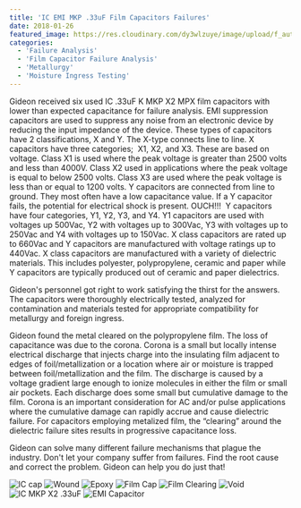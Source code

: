 ```yaml
---
title: 'IC EMI MKP .33uF Film Capacitors Failures'
date: 2018-01-26
featured_image: https://res.cloudinary.com/dy3wlzuye/image/upload/f_auto,c_scale,w_250/v1/GideonLabs/IC-cap.jpg
categories:
  - 'Failure Analysis'
  - 'Film Capacitor Failure Analysis'
  - 'Metallurgy'
  - 'Moisture Ingress Testing'
---
```


Gideon received six used IC .33uF K MKP X2 MPX film capacitors with lower than expected capacitance for failure analysis. EMI suppression capacitors are used to suppress any noise from an electronic device by reducing the input impedance of the device. These types of capacitors have 2 classifications, X and Y. The X-type connects line to line. X capacitors have three categories;  X1, X2, and X3. These are based on voltage. Class X1 is used where the peak voltage is greater than 2500 volts and less than 4000V. Class X2 used in applications where the peak voltage is equal to below 2500 volts. Class X3 are used where the peak voltage is less than or equal to 1200 volts. Y capacitors are connected from line to ground. They most often have a low capacitance value. If a Y capacitor fails, the potential for electrical shock is present. OUCH!!!  Y capacitors have four categories, Y1, Y2, Y3, and Y4. Y1 capacitors are used with voltages up 500Vac, Y2 with voltages up to 300Vac, Y3 with voltages up to 250Vac and Y4 with voltages up to 150Vac. X class capacitors are rated up to 660Vac and Y capacitors are manufactured with voltage ratings up to 440Vac. X class capacitors are manufactured with a variety of dielectric materials. This includes polyester, polypropylene, ceramic and paper while Y capacitors are typically produced out of ceramic and paper dielectrics.

Gideon's personnel got right to work satisfying the thirst for the answers. The capacitors were thoroughly electrically tested, analyzed for contamination and materials tested for appropriate compatibility for metallurgy and foreign ingress.

Gideon found the metal cleared on the polypropylene film. The loss of capacitance was due to the corona. Corona is a small but locally intense electrical discharge that injects charge into the insulating film adjacent to edges of foil/metallization or a location where air or moisture is trapped between foil/metallization and the film. The discharge is caused by a voltage gradient large enough to ionize molecules in either the film or small air pockets. Each discharge does some small but cumulative damage to the film. Corona is an important consideration for AC and/or pulse applications where the cumulative damage can rapidly accrue and cause dielectric failure. For capacitors employing metalized film, the “clearing” around the dielectric failure sites results in progressive capacitance loss.

Gideon can solve many different failure mechanisms that plague the industry. Don't let your company suffer from failures. Find the root cause and correct the problem. Gideon can help you do just that!

![IC cap](https://res.cloudinary.com/dy3wlzuye/image/upload/f_auto,c_scale,w_300/GideonLabs/IC-cap.jpg '.33uF K MKP X2 MPX')
![Wound](https://res.cloudinary.com/dy3wlzuye/image/upload/f_auto,c_scale,w_300/GideonLabs/vHX-4b-1.jpg 'Wound cross section')
![Epoxy](https://res.cloudinary.com/dy3wlzuye/image/upload/f_auto,c_scale,w_300/GideonLabs/vHX-2g-2.jpg 'Encapsulation')
![Film Cap](https://res.cloudinary.com/dy3wlzuye/image/upload/f_auto,c_scale,w_300/GideonLabs/vHX-4g-1.jpg 'Cross-section of film Capacitor')
![Film Clearing](https://res.cloudinary.com/dy3wlzuye/image/upload/f_auto,c_scale,w_300/GideonLabs/DSC01436.jpg 'The Corona Affect')
![Void](https://res.cloudinary.com/dy3wlzuye/image/upload/f_auto,c_scale,w_300/GideonLabs/DSC01422.jpg 'Void separating metal overlap')
![IC MKP X2 .33uF](https://res.cloudinary.com/dy3wlzuye/image/upload/f_auto,c_scale,w_300/GideonLabs/DSC01412.jpg 'Class X2 MKP Capacitor')
![EMI Capacitor](https://res.cloudinary.com/dy3wlzuye/image/upload/f_auto,c_scale,w_300/GideonLabs/DSC01518.jpg 'Loss of metal on film')
